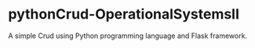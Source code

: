 # pythonCrud-OperationalSystemsII
A simple Crud using Python programming language and Flask framework.
